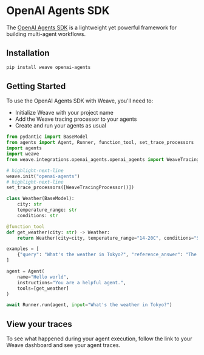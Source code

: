 
# OpenAI Agents SDK

The [OpenAI Agents SDK](https://github.com/openai/openai-agents-python) is a lightweight yet powerful framework for building multi-agent workflows.

## Installation

```bash
pip install weave openai-agents
```

## Getting Started

To use the OpenAI Agents SDK with Weave, you'll need to:
- Initialize Weave with your project name
- Add the Weave tracing processor to your agents
- Create and run your agents as usual

```python
from pydantic import BaseModel
from agents import Agent, Runner, function_tool, set_trace_processors
import agents
import weave
from weave.integrations.openai_agents.openai_agents import WeaveTracingProcessor

# highlight-next-line
weave.init("openai-agents")
# highlight-next-line
set_trace_processors([WeaveTracingProcessor()])

class Weather(BaseModel):
    city: str
    temperature_range: str
    conditions: str

@function_tool
def get_weather(city: str) -> Weather:
    return Weather(city=city, temperature_range="14-20C", conditions="Sunny with wind.")

examples = [
    {"query": "What's the weather in Tokyo?", "reference_answer": "The weather in Tokyo is sunny with a temperature of 14-20C."}
]

agent = Agent(
    name="Hello world",
    instructions="You are a helpful agent.",
    tools=[get_weather]
)

await Runner.run(agent, input="What's the weather in Tokyo?")
```

## View your traces

To see what happened during your agent execution, follow the link to your Weave dashboard and see your agent traces. 
